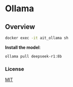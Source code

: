 # Ollama

## Overview

```bash
docker exec -it ait_ollama sh
```

**Install the model**:

```bash
ollama pull deepseek-r1:8b
```

### License

[MIT](../../LICENSE)
